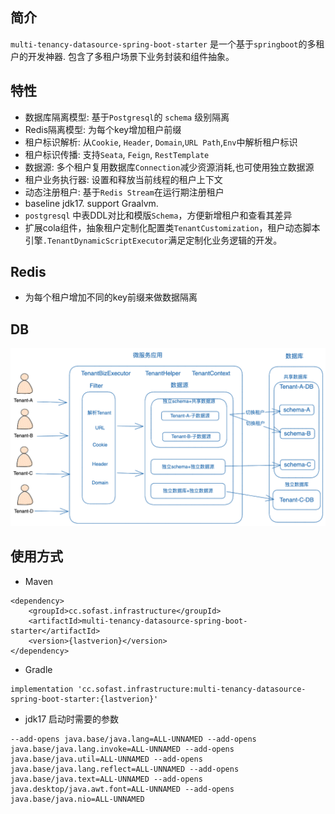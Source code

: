 ## 简介

`multi-tenancy-datasource-spring-boot-starter` 是一个基于`springboot`的多租户的开发神器. 包含了多租户场景下业务封装和组件抽象。

## 特性

- 数据库隔离模型: 基于`Postgresql`的 `schema` 级别隔离
- Redis隔离模型: 为每个key增加租户前缀
- 租户标识解析: 从`Cookie`, `Header`, `Domain`,`URL Path`,`Env`中解析租户标识
- 租户标识传播: 支持`Seata`, `Feign`, `RestTemplate`
- 数据源: 多个租户复用数据库`Connection`减少资源消耗,也可使用独立数据源
- 租户业务执行器: 设置和释放当前线程的租户上下文
- 动态注册租户: 基于`Redis Stream`在运行期注册租户
- baseline jdk17. support Graalvm.
- `postgresql` 中表DDL对比和模版`Schema`，方便新增租户和查看其差异
- 扩展cola组件，抽象租户定制化配置类`TenantCustomization`，租户动态脚本引擎`.TenantDynamicScriptExecutor`满足定制化业务逻辑的开发。

## Redis

- 为每个租户增加不同的key前缀来做数据隔离

## DB

![architecture.png](architecture.png)

## 使用方式

- Maven

```
<dependency>
    <groupId>cc.sofast.infrastructure</groupId>
    <artifactId>multi-tenancy-datasource-spring-boot-starter</artifactId>
    <version>{lastverion}</version>
</dependency>
```

- Gradle

```
implementation 'cc.sofast.infrastructure:multi-tenancy-datasource-spring-boot-starter:{lastverion}'
```

- jdk17 启动时需要的参数

```
--add-opens java.base/java.lang=ALL-UNNAMED --add-opens java.base/java.lang.invoke=ALL-UNNAMED --add-opens java.base/java.util=ALL-UNNAMED --add-opens java.base/java.lang.reflect=ALL-UNNAMED --add-opens java.base/java.text=ALL-UNNAMED --add-opens java.desktop/java.awt.font=ALL-UNNAMED --add-opens java.base/java.nio=ALL-UNNAMED
```